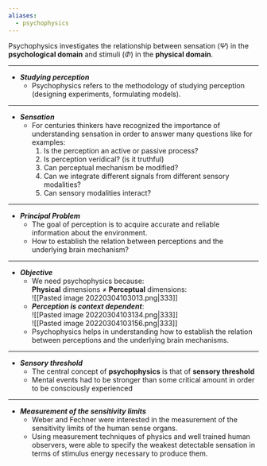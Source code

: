 ```yaml
---
aliases:
  - psychophysics
---
```

Psychophysics investigates the relationship between sensation ($\Psi$) in the **psychological domain** and stimuli ($\Phi$) in the **physical domain**.

---
- ***Studying perception***
	- Psychophysics refers to the methodology of studying perception (designing experiments, formulating models).
----
- ***Sensation***
	- For centuries thinkers have recognized the importance of understanding sensation in order to answer many questions like for examples:
		1. Is the perception an active or passive process?
		2. Is perception veridical? (is it truthful)
		3. Can perceptual mechanism be modified?
		4. Can we integrate different signals from different sensory modalities?
		5. Can sensory modalities interact?
----
- ***Principal Problem***
	- The goal of perception is to acquire accurate and reliable information about the environment.
	- How to establish the relation between perceptions and the underlying brain mechanism?
----
- ***Objective***
	- We need psychophysics because:<br>**Physical** dimensions $\neq$ **Perceptual** dimensions:<br>![[Pasted image 20220304103013.png|333]]
	- ***Perception is context dependent***:<br>![[Pasted image 20220304103134.png|333]]<br>![[Pasted image 20220304103156.png|333]]
	- Psychophysics helps in understanding how to establish the relation between perceptions and the underlying brain mechanisms.
----
- ***Sensory threshold***
	- The central concept of **psychophysics** is that of **sensory threshold**
	- Mental events had to be stronger than some critical amount in order to be consciously experienced
----
- ***Measurement of the sensitivity limits***
	- Weber and Fechner were interested in the measurement of the sensitivity limits of the human sense organs.
	- Using measurement techniques of physics and well trained human observers, were able to specify the weakest detectable sensation in terms of stimulus energy necessary to produce them.